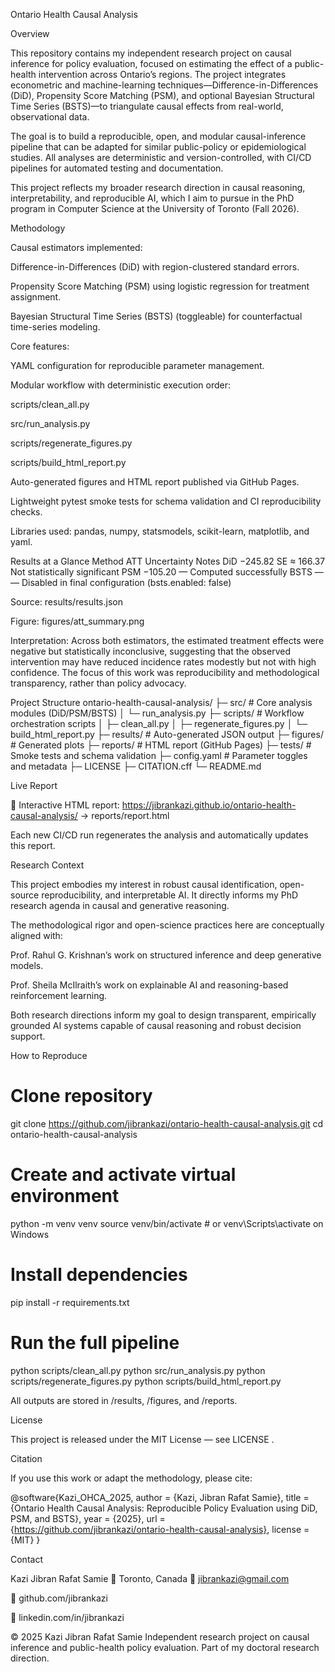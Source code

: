 Ontario Health Causal Analysis

Overview

This repository contains my independent research project on causal inference for policy evaluation, focused on estimating the effect of a public-health intervention across Ontario’s regions.
The project integrates econometric and machine-learning techniques—Difference-in-Differences (DiD), Propensity Score Matching (PSM), and optional Bayesian Structural Time Series (BSTS)—to triangulate causal effects from real-world, observational data.

The goal is to build a reproducible, open, and modular causal-inference pipeline that can be adapted for similar public-policy or epidemiological studies.
All analyses are deterministic and version-controlled, with CI/CD pipelines for automated testing and documentation.

This project reflects my broader research direction in causal reasoning, interpretability, and reproducible AI, which I aim to pursue in the PhD program in Computer Science at the University of Toronto (Fall 2026).

Methodology

Causal estimators implemented:

Difference-in-Differences (DiD) with region-clustered standard errors.

Propensity Score Matching (PSM) using logistic regression for treatment assignment.

Bayesian Structural Time Series (BSTS) (toggleable) for counterfactual time-series modeling.

Core features:

YAML configuration for reproducible parameter management.

Modular workflow with deterministic execution order:

scripts/clean_all.py

src/run_analysis.py

scripts/regenerate_figures.py

scripts/build_html_report.py

Auto-generated figures and HTML report published via GitHub Pages.

Lightweight pytest smoke tests for schema validation and CI reproducibility checks.

Libraries used: pandas, numpy, statsmodels, scikit-learn, matplotlib, and yaml.

Results at a Glance
Method	ATT	Uncertainty	Notes
DiD	−245.82	SE ≈ 166.37	Not statistically significant
PSM	−105.20	—	Computed successfully
BSTS	—	—	Disabled in final configuration (bsts.enabled: false)

Source: results/results.json

Figure: figures/att_summary.png

Interpretation:
Across both estimators, the estimated treatment effects were negative but statistically inconclusive, suggesting that the observed intervention may have reduced incidence rates modestly but not with high confidence.
The focus of this work was reproducibility and methodological transparency, rather than policy advocacy.

Project Structure
ontario-health-causal-analysis/
├─ src/                   # Core analysis modules (DiD/PSM/BSTS)
│  └─ run_analysis.py
├─ scripts/               # Workflow orchestration scripts
│  ├─ clean_all.py
│  ├─ regenerate_figures.py
│  └─ build_html_report.py
├─ results/               # Auto-generated JSON output
├─ figures/               # Generated plots
├─ reports/               # HTML report (GitHub Pages)
├─ tests/                 # Smoke tests and schema validation
├─ config.yaml            # Parameter toggles and metadata
├─ LICENSE
├─ CITATION.cff
└─ README.md

Live Report

📄 Interactive HTML report:
https://jibrankazi.github.io/ontario-health-causal-analysis/
 → reports/report.html

Each new CI/CD run regenerates the analysis and automatically updates this report.

Research Context

This project embodies my interest in robust causal identification, open-source reproducibility, and interpretable AI.
It directly informs my PhD research agenda in causal and generative reasoning.

The methodological rigor and open-science practices here are conceptually aligned with:

Prof. Rahul G. Krishnan’s work on structured inference and deep generative models.

Prof. Sheila McIlraith’s work on explainable AI and reasoning-based reinforcement learning.

Both research directions inform my goal to design transparent, empirically grounded AI systems capable of causal reasoning and robust decision support.

How to Reproduce
# Clone repository
git clone https://github.com/jibrankazi/ontario-health-causal-analysis.git
cd ontario-health-causal-analysis

# Create and activate virtual environment
python -m venv venv
source venv/bin/activate   # or venv\Scripts\activate on Windows

# Install dependencies
pip install -r requirements.txt

# Run the full pipeline
python scripts/clean_all.py
python src/run_analysis.py
python scripts/regenerate_figures.py
python scripts/build_html_report.py


All outputs are stored in /results, /figures, and /reports.

License

This project is released under the MIT License — see LICENSE
.

Citation

If you use this work or adapt the methodology, please cite:

@software{Kazi_OHCA_2025,
  author = {Kazi, Jibran Rafat Samie},
  title = {Ontario Health Causal Analysis: Reproducible Policy Evaluation using DiD, PSM, and BSTS},
  year = {2025},
  url = {https://github.com/jibrankazi/ontario-health-causal-analysis},
  license = {MIT}
}

Contact

Kazi Jibran Rafat Samie
📍 Toronto, Canada
📧 jibrankazi@gmail.com

🔗 github.com/jibrankazi

🔗 linkedin.com/in/jibrankazi

© 2025 Kazi Jibran Rafat Samie
Independent research project on causal inference and public-health policy evaluation.
Part of my doctoral research direction.
